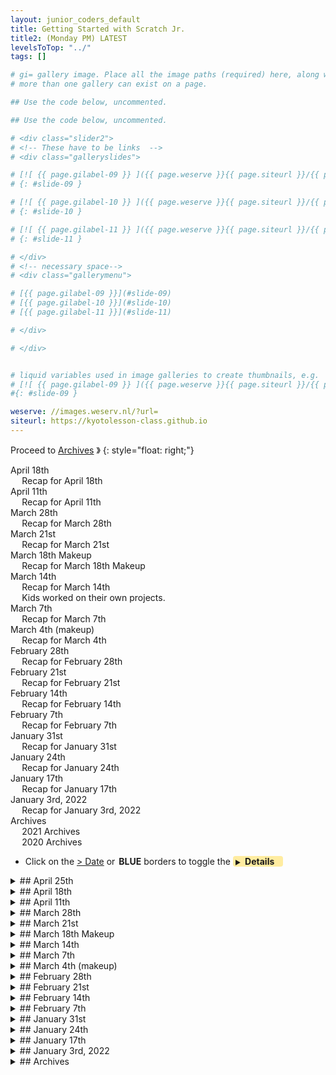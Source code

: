 ```yaml
---
layout: junior_coders_default
title: Getting Started with Scratch Jr.
title2: (Monday PM) LATEST
levelsToTop: "../"
tags: []

# gi= gallery image. Place all the image paths (required) here, along with an (optional) label (goes above the image)then paste the raw markdown in teh appropriate place.
# more than one gallery can exist on a page.

## Use the code below, uncommented.

## Use the code below, uncommented.

# <div class="slider2">
# <!-- These have to be links  -->
# <div class="galleryslides">

# [![ {{ page.gilabel-09 }} ]({{ page.weserve }}{{ page.siteurl }}/{{ page.dir }}{{ page.giurl-09 }}&w=477 )](./{{ page.giurl-09 }}){: target="_blank"}
# {: #slide-09 }

# [![ {{ page.gilabel-10 }} ]({{ page.weserve }}{{ page.siteurl }}/{{ page.dir }}{{ page.giurl-10 }}&w=477 )](./{{ page.giurl-10 }}){: target="_blank"}
# {: #slide-10 }

# [![ {{ page.gilabel-11 }} ]({{ page.weserve }}{{ page.siteurl }}/{{ page.dir }}{{ page.giurl-11 }}&w=477 )](./{{ page.giurl-11 }}){: target="_blank"}
# {: #slide-11 }

# </div>
# <!-- necessary space-->
# <div class="gallerymenu">

# [{{ page.gilabel-09 }}](#slide-09) 
# [{{ page.gilabel-10 }}](#slide-10)  
# [{{ page.gilabel-11 }}](#slide-11) 

# </div>

# </div>


# liquid variables used in image galleries to create thumbnails, e.g.
# [![ {{ page.gilabel-09 }} ]({{ page.weserve }}{{ page.siteurl }}/{{ page.dir }}{{ page.giurl-09 }}&w=477 )](./{{ page.giurl-09 }}){: target="_blank"}
#{: #slide-09 }

weserve: //images.weserv.nl/?url=
siteurl: https://kyotolesson-class.github.io
---
```



 
Proceed to [Archives](./a_mon0500pm-Archives.html) 》 
{: style="float: right;"}
<br clear="both">

<div id="toc">

* [April 18th](#april-18th)
  * [Recap for April 18th](#recap-for-april-18th)
* [April 11th](#april-11th)
  * [Recap for April 11th](#recap-for-april-11th)
* [March 28th](#march-28th)
  * [Recap for March 28th](#recap-for-march-28th)
* [March 21st](#march-21st)
  * [Recap for March 21st](#recap-for-march-21st)
* [March 18th Makeup](#march-18th-makeup)
  * [Recap for March 18th Makeup](#recap-for-march-18th-makeup)
* [March 14th](#march-14th)
  * [Recap for March 14th](#recap-for-march-14th)
  * [Kids worked on their own projects.](#kids-worked-on-their-own-projects)
* [March 7th](#march-7th)
  * [Recap for March 7th](#recap-for-march-7th)
* [March 4th (makeup)](#march-4th-makeup)
  * [Recap for March 4th](#recap-for-march-4th)
* [February 28th](#february-28th)
  * [Recap for February 28th](#recap-for-february-28th)
* [February 21st](#february-21st)
  * [Recap for February 21st](#recap-for-february-21st)
* [February 14th](#february-14th)
  * [Recap for February 14th](#recap-for-february-14th)
* [February 7th](#february-7th)
  * [Recap for February 7th](#recap-for-february-7th)
* [January 31st](#january-31st)
  * [Recap for January 31st](#recap-for-january-31st)
* [January 24th](#january-24th)
  * [Recap for January 24th](#recap-for-january-24th)
* [January 17th](#january-17th)
  * [Recap for January 17th](#recap-for-january-17th)
* [January 3rd, 2022](#january-3rd-2022)
  * [Recap for January 3rd, 2022](#recap-for-january-3rd-2022)
* [Archives](#archives)
  * [2021 Archives](#2021-archives)
  * [2020 Archives ](#2020-archives-)

</div>

* Click on the [> Date]() or <span style="color: var(--borderblue);  border-left: 9px solid var(--borderblue)!important;border-radius: 4px 4px; font-weight: bold; padding-left: 2px;">BLUE</span> borders to toggle the <span style="background-color:#ffeca0; border-left: 10px solid var(--borderblue) !important;border-radius: 4px 4px;"><b>  &nbsp;<span style="font-size: 70%">▶︎</span>&nbsp;&nbsp;Details&nbsp;&nbsp;&nbsp;&nbsp;</b></span>

<details markdown=1>
<summary markdown=1>## April 25th
</summary>

## April 25th

### Recap for April 25th

{% include zakviewer.html Name="2022-04-26 Kitten Parachute! Week 2 class version on Scratch" ID="https://scratch.mit.edu/projects/680121399/" caption="Students T1, A, J, and T2 moved onto the next stage of the Kitty Parachute game. First we made the kitty fall using a repeat until loop, then which led to a detailed discussion of cartesian coordinates. We added a momentum variable so we could control the rate of fall. We had a little quiz as kids labeled various points on a graph, which the kids did great with. We then made the kitty go back up to the bottom when it reaches the bottom of the screen, using an if conditional. Then we made the kitty swing from side to side using the point in direction block. To complete the game trajectory, we made the sky number change after changing the position. Lastly we began to make a countdown, which we will finish next week." %}


{% include imgurmp4Captioned.html title="" link="https://i.imgur.com/rZgzFM6.mp4" caption="Today was Student H2's birthday. The class sang her a Happy Birthday, and she created this Birthday ScratchJr project." width="" height="" spacer=" " %}


{% include imgur.html title="" ID="https://i.imgur.com/0xcbdhT.png" caption="Student H1 made some minor adjustments to his current project, but ran into some trouble at the end, when his characters reach the edge of the screen. We will have to look into this more next week." width="" height="" spacer="" %}



{% include zakviewer.html Name="2022-04-26 Untitled-64 on Scratch" ID="https://scratch.mit.edu/projects/680144272/" caption="Student K worked on an animation, and on modifying a sprite using the pixlr background remover. This required some patient detailed application of the paint brush tool, which I gave some tips on using." %}


</details>


<details markdown=1>
<summary markdown=1>## April 18th
</summary>

## April 18th

### Recap for April 18th


Today Students H, J, and T worked on the Parachute Kitty. The steps involved were many, but everyone managed to get though the first stage. The first step was to create kitty, stars and clouds and a ground. Using clones we created several stars at random places. We also began making the sky change as we fall. 

{% include zakviewer.html Name="2022-04-18 Kitten Parachute! Week 1" ID="https://scratch.mit.edu/projects/675191253" caption="Rubric:
- Add Kitty
- Add Skies
- Add Stars
- Add Cloud

- Broadcast Initialize and wait
- Add initialize code (hide all)

- Broadcast start
  - Broadcast new sky
      - GROUND: change sky# (+ initialize)
      - CLOUD: show cloud random, initialize round 
      - STARS: create stars with clones 
" %}

{% include zakviewer.html Name="2022-04-18 Student T Kitten Parachute" ID="https://scratch.mit.edu/projects/677075629/" caption="" %}

{% include zakviewer.html Name="2022-04-18 Student A Kitten Parachute" ID="https://scratch.mit.edu/projects/674347002/" caption="" %}

{% include zakviewer.html Name="2022-04-18 Student J Kitten Parachute" ID="https://scratch.mit.edu/projects/677078790/" caption="" %}


Student H1 fixed a bug in this program that prevented his character from going backwards (de to a duplicated script). In addition , he created a health variable and made the character loose health when the bullet hits him.

{% include zakviewer.html Name="2022-04-8 Face" ID="https://scratch.mit.edu/projects/677086986/" caption="Student K worked on a program where a face makes different expressions when the a, s, w, d keys are pressed." %}

Student H2 worked on the self-guided challenges on [Run Marco Run](http://runmarco.allcancode.com/).

{% include imgur.html markdown=1 title="Run Marco Run" ID="https://i.imgur.com/xCok9A3.gif" caption="This serves as introduction/preparation for Scratch. It introduces GUI elements like blocks and block manipulation, and emphasizes thinking ahead as students have to  plan their path through the maze in their head. Student H did a great job making her way through this." width="" height="" spacer="" %}

</details>


<details markdown=1>
<summary markdown=1>## April 11th
</summary>

## April 11th

### Recap for April 11th


{% include zakviewer.html Name="2022-04-11 Untitled on Scratch" ID="https://scratch.mit.edu/projects/674342181/" caption="Student T1 was given the challenge to design and completed an original project. On paper she designed the outlines of the project. She signed into her class account and began coding.  " %}


{% include imgur.html title="" ID="https://i.imgur.com/l3cbKud.png" caption="She had to use several concepts today that seemed new or relatively for her. For example, she learned how to use the ask and answer blocks to get user input. She wasn't sure how to take her draft and turn it into an 'if then else' statement, and then I showed her how to create the 'answer = ~' conditional. She as very excited to learn how to duplicate blocks. When we tested her original code, she saw that the 'try again' message only appeared one time. I suggested a 'repeat until block' might help her solve that problem and she quickly realized its potential. I showed her a trick so that the first time the message says 'Type in my code' but if needed the loop repeats with a 'Try again' message until the right answer is provided. Next week she plans to make a parachute game with another student." width="" height="" spacer="" %}


{% include imgur.html title="" ID="https://i.imgur.com/2GsNcr6.png" caption="Student made  an original maze project for me. She needed a little help counting the number of squares to go each step, and I worked with her quite a bit one on one to count steps at each turn. She was all smiles when the project was finished." width="" height="" spacer="" %}



{% include imgur.html title="Run Marco Run" ID="https://i.imgur.com/xCok9A3.gif" caption="Student T2 worked on the challenges on [Run Marco Run](http://runmarco.allcancode.com/). This self-guided lesson serves as an ideal first introduction/review for Scratch. It introduces GUI elements like blocks and block manipulation, and emphasizes thinking ahead as students have to  plan their path through the maze in their head. It gives instant feedback, and by becoming progressively harder helps keeps them challenged and learning new tricks. Student T did a great job making his way through almost all the challenges, and will be ready for Scratch next lesson." width="" height="" spacer="" %}


{% include imgur.html title="" ID="https://i.imgur.com/x0R5Ngv.png" caption="Student H made further progress on his 'Chaos Madness' project. His main goal was to add a sound if the agent was touching the bullet (Sprite1). This only worked when he realized that the block had to be in a forever loop in order to be triggered." width="" height="" spacer="" %}

{% include zakviewer.html Name="2022-04-12 Untitled-14" ID="https://scratch.mit.edu/projects/674338793/" caption="Student J worked on making a maze game, but was disappointed with his result, so he started again. We worked together on aligning a maze he got from the internet so it was centered and the right size." %}

{% include zakviewer.html Name="Owl Love Story" ID="https://scratch.mit.edu/projects/674266079/" caption="Student K, inspired by the fact that owls walk before they fly, made an owl love story project. " %}

{% include zakviewer.html Name="2022-04-12 Kitten Parachute! on Scratch" ID="https://scratch.mit.edu/projects/651620613/" caption="Student A began working on a parachute project based on this popular game." %}

</details>




<details markdown=1>
<summary markdown=1>## March 28th
</summary>

## March 28th

### Recap for March 28th

{% include zakviewer.html Name="2022-03-29 2022 03 28 chaos madness on Scratch" ID="https://scratch.mit.edu/projects/667241234/" caption="Student H returned to his Chaos Madness game. We began by fixing the head of the agent being upside down." %}

{% include imgur.html title="" ID="https://i.imgur.com/yThVIDR.jpg" caption="Then he updated his storyboard with some new frames" width="" height="" spacer="" %}


{% include imgur.html title="" ID="https://i.imgur.com/ZPhmET2.png" caption="We made it so that the character stays exactly 300 pixels away using nested if blocks. If the character is exactly 300 away we shoot. I added returning (to 300) variable for him to make sure we only shoot once. " width="" height="" spacer="" %}

{% include imgur.html title="" ID="https://i.imgur.com/a4PY04A.png" caption="He also made a bullet, and we used go to and change x/y blocks to move the bullet to the end of the gun." width="" height="" spacer="" %}

{% include imgur.html title="" ID="https://i.imgur.com/CKjBucH.png" caption="Student A: First we detected if the cursor was touching one of the tiles and put that in a variable." width="" height="" spacer="" %}

{% include imgur.html title="" ID="https://i.imgur.com/iFCem22.png" caption="Then we modified the test so that it only adds a tile if it is not touching a tile. If it is touching a tile, it deletes the tile." width="" height="" spacer="" %}

{% include zakviewer.html Name="2022-03-29 Mini-games on Scratch" ID="https://scratch.mit.edu/projects/651628244/" caption="works beautifully" %}

{% include zakviewer.html Name="2022-03-28 Rats" ID="https://scratch.mit.edu/projects/667257755/" caption="Student K made an interesting character. Then they animated it." %} 


{% include imgur.html title="" ID="https://i.imgur.com/1MGUyvq.jpg" caption="This inspired an excellent project idea and they worked diligently on making a new Storyboard for it." width="" height="" spacer="" %}



</details>

<details markdown=1>
<summary markdown=1>## March 21st
</summary>

## March 21st

### Recap for March 21st

{% include zakviewer.html Name="2022-03-21 Shooter Game fixed" ID="https://scratch.mit.edu/projects/662757065/" caption="I reviewed my revision of Student S's Shooter project with him, reinforcing concepts such as using broadcast and wait model, using repeat until blocks and better block placement to eliminate loops and so they act only when and where we need them.." %}


{% include zakviewer.html Name="2022-03-21  Mini-games on Scratch" ID="https://scratch.mit.edu/projects/663106092/" caption="Student A worked on having the cursor sprite clones a new tile at the cursor. I explained clones using a mother and her children analogy. We tested the cursor click message by adding a sound when the message is received." %}

{% include imgur.html title="" ID="https://i.imgur.com/Wh9ejLa.png" caption="We then replaced this with a my block that goes to the position of the cursor block, and creates a clone. " width="" height="" spacer="" %} 


Cat memes
  : Cat "memes" again won the day with two of our pupils.

{% include zakviewer.html Name="2022-03-21 cats do not like pickeles" ID="https://scratch.mit.edu/projects/663077133/" caption="Student H made another cat memes project, and was able to time the sound to the action.
" %}

{% include zakviewer.html Name="2022-03-21 big chunges" ID="https://scratch.mit.edu/projects/659361001/" caption="Another Student H cat meme" %}

{% include zakviewer.html Name="2022-03-21 Untitled-59 on Scratch" ID="https://scratch.mit.edu/projects/663086124/" caption="Student K also worked on cat memes, with some sophisticated hand drawing. (click on cat)" %}





</details>


<details markdown=1>
<summary markdown=1>## March 18th Makeup
</summary>

## March 18th Makeup

### Recap for March 18th Makeup


Student M is very clever at adapting existing games but this time I challenged him to create his own project from scratch. He decided to make his own Cat Owns an Inn project. 

{% include imgur.html title="" ID="https://i.imgur.com/xb0lHjc.png" caption="We used the broadcast and wait model to make the cats appear from the edge and when they hit each other the first cat goes to the hotel room. Some key ideas he learned included how to set the starting position of  a block with a go to block, how to create a condition for a repeat until block. He also learned about layers, to keep the cat in front of the room." width="" height="" spacer="" %}

{% include zakviewer.html Name="2022 3 18 Student M Cat Owns an Inn" ID="https://scratch.mit.edu/projects/661880450/" caption="" %}


Student S worked on the first screen of his Shooting game. He did a great job coming up with his own solutions, finding solutions within the knowledge he had. A future task for him would be to learn some new techniques such as repeat while and broadcast and wait.


{% include zakviewer.html Name="03 15 Student S Shooter Game on Scratch" ID="https://scratch.mit.edu/projects/662654680/" caption="He added a show/hide variable screen and made other tweaks. " %}

{% include zakviewer.html Name="2022 03 15 fixed Shooter Game fixed" ID="https://scratch.mit.edu/projects/662757065/" caption="This is a revised version of his program, using more standard methods, especially broadcast and wait." %}


</details>



<details markdown=1>
<summary markdown=1>## March 14th
</summary>

## March 14th

### Recap for March 14th

Broadcast and Wait Model
  : Today I showed kids a project based on the collaborative exercise from last week. 


{% include imgur.html title="" ID="https://i.imgur.com/ZMC2xZr.png" caption="I highlighted how the the 'Broadcast and Wait Model' is used to organize a project. As a class we walked through coding the first few steps in making the project to show how this simplifies writing projects." width="50%" height="" spacer="" %}



{% include imgur.html title="" ID="https://i.imgur.com/7jYKdkI.png" caption="We coded the dance" width="50%" height="" spacer="" %}


{% include imgur.html title="" ID="https://i.imgur.com/xS8dj16.png" caption="and the falling and exploding of the sharks " width="50%" height="" spacer="" %}



{% include zakviewer.html Name="2022-03-15 2022 03 04 EZ Man Shark Duck Rock You're Welcome EZ to write copy on Scratch" ID="https://scratch.mit.edu/projects/659819762/" caption="This is the final result" %}


### Kids worked on their own projects.

Cat Memes 
  : Two students were inspired by cat memes today.

{% include zakviewer.html Name="2022-03-15 Cate Meme" ID="https://scratch.mit.edu/projects/659354980/" caption="Student K likes cats" %}


{% include zakviewer.html Name="2022-03-15 cursed cat adventure" ID="https://scratch.mit.edu/projects/655407605/" caption="Student K made a cat wedding (unfinished)." %}



{% include zakviewer.html Name="2022-03-15 Student H" ID="https://scratch.mit.edu/projects/659361001/" caption="Student H was inspired by Student K to to make cat memes. I showed him how to find sounds on the internet via soundboards." %}

Broadcast and wait
  : I worked one-on-one with some students to reinforce the Broadcast and Wait model.


{% include zakviewer.html Name="2022-03-15 Student A" ID="https://scratch.mit.edu/projects/636531968/" caption="Student A continued her Travel Minecraft game using broadcast and waits. First we made the cursor follow the mouse with a go to block. Then we worked slowly together on using the brbroadcast and receive blocks to make the cursor click draw a block." %}


{% include zakviewer.html Name="2022-03-15 Untitled-12" ID="https://scratch.mit.edu/projects/655390730/" caption="Student J made great progress today. I showed him how to remove backgrounds with pixlr, so his soccer ball and goalie look good. " %} 

{% include imgur.html title="" ID="https://i.imgur.com/iIxGHkU.png" caption="We then used the Broadcast and Wait model to start coding his project. " width="50%" height="" spacer="" %}

{% include imgur.html title="" ID="https://i.imgur.com/C5saQev.png" caption="I also showed him how to use the glide block to make the ball go towards the goal, which he seemed to understand readily." width="50%" height="" spacer="" %}

{% include zakviewer.html Name="2022-03-15 Shooting game" ID="https://scratch.mit.edu/projects/647931749/" caption="Student S added an end screen and other tweaks to his project." %}

</details> 


<details markdown=1>
<summary markdown=1>## March 7th
</summary>

## March 7th

### Recap for March 7th
 

Today we started with a simple exercise to demonstrate the concept of Events and actions. I went around the room and we created a project where each person would add one event/action pair.  Then I emphasized that each pair becomes a set of blocks in the project.

Our story was: 

1. When the green flag is clicked, The word "Game" and a character appear on teh screen.
2. When we press the character, he dances.
3. When he finishes dancing, sharks fly out of the sky and the word game disappears
4. When they are near the ground, they explode 
5. After they explode, the character dies.
6. After that a duck with a person on it pop on the screen.
7. They swim away.
8. When they are gone, the entire earth appears and everyone (on the earth) becomes Dwayne "the Rock" Johnson.

{% include zakviewer.html Name="2022-03-08 Man Shark Duck Rock on Scratch" ID="https://scratch.mit.edu/projects/655915522/" caption="" %}

Having done that, the students worked on their projects. Most began making their first sprites, as usual by either by getting them from the internet or drawwing them, removing backgrounds, modifying them, which I helped them do. 

Some reached the point where they were coding their projects as well, and most everyone seemed on track:

{% include zakviewer.html Name="2022-03-08 student M" ID="https://scratch.mit.edu/projects/655392474/" caption="" %}


At break the project Sky Island was a big hit.

{% include zakviewer.html Name="2022-03-08 Shootout vs Zombies (ver.2.0) on Scratch" ID="https://scratch.mit.edu/projects/369551424" caption="" %}

</details> 
<details markdown=1>
<summary markdown=1>## March 4th (makeup)
</summary>

## March 4th (makeup)

### Recap for March 4th

Student H began the checklist for his Chaos Project, including a title, goals, and a beginning storyboard.

{% include niceimage-galleryNoTableweserveGifsNoLink.html folder="/images/2022-03-04/" %}



</details>





<details markdown=1>
<summary markdown=1>## February 28th
</summary>

## February 28th

### Recap for February 28th 

Today the class began a new Project Cycle/Contest. We reinforced expectations for class time and looked at the parts of Project Checklist/Storyboard for the Cycle.

{% include zakviewer.html Name="2022-02-27 2022 02 Project Cycle Challenges on Scratch" ID="https://scratch.mit.edu/projects/650291488/" caption="We reviewed the the full project cycle. First we discussed the Cycle Grading Scheme. Next we see how class time will be structured in the Cycle. This is only a slight modification of our current scheme. We
then reviewed the Project Checklist/Storyboard." %}

We made titles and talked about the goals of our projects. Then we looked at some example [Storyboards](./../lessons/Storyboards.html), and the students started making Storyboards.

* Goals, and Stoyboards

{% include niceimage-galleryNoTableweserveGifsNoLink.html folder="/images/2022-02-28/" %}

The homework for next week is to think about the storyboard for your project. This is a crucial step and we will work on it again next week.

</details>



<details markdown=1>
<summary markdown=1>## February 21st
</summary>

## February 21st

### Recap for February 21st

Clones
  : Today we worked as a class on how to use clones. I set up a [Death Ray template project](https://scratch.mit.edu/projects/645734480/) that has same rays, and 2 slots for the children to insert their own code.

{% include zakviewer.html Name="2022-02-23 Death Rays Cloner simple" ID="https://scratch.mit.edu/projects/645734480/" caption="I walked through the steps in Ray 2. " %}

{% include imgur.html title="" ID="https://i.imgur.com/vRcs1Bv.png" caption="" width="" height="" spacer="" %}


{% include imgur.html title="" ID="https://i.imgur.com/OZtk9lS.png" caption="In an extremely simple version, Student K made their clones spawn at the mouse and go to a random position. They also changed the design of the clone. We learned that there is a limit to the number of clones we can have, and that each clone can create its own clones." width="" height="" spacer="" %}


{% include zakviewer.html Name="2022-02-23 Death Rays Cloner simple remix-2 on Scratch" ID="https://scratch.mit.edu/projects/647935325/editor/" caption="" %}


Afterwards, students worked on their own projects, such as:

{% include zakviewer.html Name="2022-02-23 Death Rays Cloner simple remix-2" ID="https://scratch.mit.edu/projects/647937254/" caption="One example. Student J modfied Voldermort and used the pen tool to draw the ray." %}


{% include imgur.html title="" ID="https://i.imgur.com/iiaLs06.png" caption="Student A made her clone go the pointer and then to a fixed position on the screen." width="" height="" spacer="" %}


{% include zakviewer.html Name="2022-02-23 madness" ID="https://scratch.mit.edu/projects/629444361/" caption="Student H worked on making the head of one of his characters turn. First we used go to and move blocks to get the hed in the right position, but noticed the position was wrong if he changed direction. Fixing this involved talking about centering costumes and using an if loop to test teh direction the body is facing. I gave him some sample code to use, which he needs to copy." %}


{% include zakviewer.html Name="2022-02-23 Untitled-11 on Scratch" ID="https://scratch.mit.edu/projects/646586220/editor/" caption="student S made this project. Using the sliders you can change the number, position, and costume of the created clones. Space clears them. " %}

</details>



<details markdown=1>
<summary markdown=1>## February 14th
</summary>

## February 14th

### Recap for February 14th

Travel Minecraft
  : Today Student A and student J continued working on the Minecraft Travel project.

{% include zakviewer.html Name="Minecraft Travel game 2022 02 14" ID="https://scratch.mit.edu/projects/640542562/" caption="Today we worked on the opening title sequence." %}


{% include imgur.html title="" ID="https://i.imgur.com/FDQKiHt.png" caption="I introduced them to the online image editor sketchpad, and we made a logo for the game. I showed them how to change the font, colors, and outline." width="" height="" spacer="" %}

{% include imgur.html title="" ID="https://i.imgur.com/3VweIVA.png" caption="We then imported the logo into the game as a new sprite. Then I showed them how to duplicate the logo and delete letters to create the images for a scrolling effect." width="" height="" spacer="" %}

 
{% include imgur.html title="" ID="https://i.imgur.com/2rsCyE6.png" caption="Lastly, we added code that made the coding effect. " width="" height="" spacer="" %}


{% include zakviewer.html Name="2022-02-14 Mini Games " ID="https://scratch.mit.edu/projects/636531968/" caption="Student A" %}

{% include zakviewer.html Name="2022-02-14 Minecraft" ID="https://scratch.mit.edu/projects/636538976/" caption="Student J" %}


Animation 
  : Student H made his own independent animation.
{% include zakviewer.html Name="2022-02-14 Trip to dentist" ID="https://scratch.mit.edu/projects/643932238/" caption="He seems to have understood the basic principle behind stop motion animation, but still needs a little help aligning the sound." %}



Korean Dalgona
  : Student S continues to improve his Korean cookie game. 

{% include zakviewer.html Name="2022-02-14 Dalgona" ID="https://scratch.mit.edu/projects/629470386/" caption="He added some instructions to the intro screen and made various other changes to make the game more playable, such as making the paths wider. I showed him how to group elements in the paint tool to make it easier to change their properties." %}


Another Bouncing Ball
  : Student K made another contribution to the bouncing ball/blob series.
  
{% include zakviewer.html Name="2022-02-14 blob move to thunderstruck" ID="https://scratch.mit.edu/projects/643922032/" caption="This face that bounces to the music. I helped them find and import the music, Thunderstruck by AC/DC." %}
 
{% include imgur.html title="" ID="https://i.imgur.com/UD9K9TL.png" caption="I showed them how to use repeat blocks instead of copying code." width="" height="" spacer="" %}

Smoke
I challenged Student M to modify this project to create a moving smoke plume. 
{% include zakviewer.html Name="2022-02-14 大戦争ゲーム ver2.0 remix on Scratch" ID="https://scratch.mit.edu/projects/638278496/" caption="I helped him create a new sprite with just the smoke, and he created a series of frames for the smoke effect." %}


</details>


<details markdown=1>
<summary markdown=1>## February 7th
</summary>

## February 7th

### Recap for February 7th

Minecraft Travel 
Several students today continued working on our current class project, Minecraft Travel.

{% include imgur.html title="" ID="https://i.imgur.com/36tKRes.png" caption="This code initializes important variables. Kids learned how to create variables and broadcast messages. Originally the tiles appear in the center and they are moved to the corner by the set x/y blocks." width="" height="" spacer="" %}


{% include imgur.html title="" ID="https://i.imgur.com/5ObGEmr.png" caption="The tile code creates the first few tiles. " width="" height="" spacer="" %}


{% include imgur.html title="" ID="https://i.imgur.com/qENRHLO.png" caption="I then showed students how to make a my block to make it easier to add tiles." width="" height="" spacer="" %}



{% include zakviewer.html Name="2022-02-07 Minecraft Travel game Class project" ID="https://scratch.mit.edu/projects/640047228/" caption="This working version shows the tiles correctly placed." %}



{% include zakviewer.html Name="2022-02-08 Untitled-14" ID="https://scratch.mit.edu/projects/636531968/" caption="Student A " %}

{% include zakviewer.html Name="2022-02-08 Untitled-9" ID="https://scratch.mit.edu/projects/636538976/" caption="Student J" %}


Cat and mouse
  : Student H has made a few projects lately using a forever loop to make a sprite chase the mouse cursor.

{% include imgur.html title="" ID="https://i.imgur.com/6NQob8w.png" caption="" width="" height="" spacer="" %}


{% include zakviewer.html Name="2022-02-08 cat" ID="https://scratch.mit.edu/projects/640095582/" caption="Today's variation has the cat move around a room. Press space to start." %}


Mario Fun
  : Student H worked on this funny project.

{% include zakviewer.html Name="2022-02-08 Untitled-46" ID="https://scratch.mit.edu/projects/640056131/" caption="He created this code by himself based on work we have recently done. It was a good application of recent learning." %}


Two Person Korean Dalgona Game
  : Student S continued working independently on his Korean Dalgona game. Today he made You Died and You Survived screens. 


{% include zakviewer.html Name="2022-02-08 Untitled-9 copy" ID="https://scratch.mit.edu/projects/629470386/" caption="This project was based on a suggestion by me, but the implementation details are his own. The way the players start the game using the keyboard is a smartly done." %}

Pat The Cat
  : Student K made this project, and I was asked for instruction on using messages to initiate actions, though it appears in the end this was not used.

{% include zakviewer.html Name="2022-02-08 Untitled-50" ID="https://scratch.mit.edu/projects/640052321/" caption="Click the hand or the cat to pat the cat." %}


</details>




<details markdown=1>
<summary markdown=1>## January 31st
</summary>

## January 31st

### Recap for January 31st

Minecraft Travel Game 
  : Today we started a new class project. It is based on a version of Minecraft that I wrote. 

{% include zakviewer.html Name="2022-02-01 Minecraft Travel game V1" ID="https://scratch.mit.edu/projects/633644256/" caption="The object of the game is to get the player across the screen using only the given blocks." %}

So far we have done  : 

* Making a tile. This involves using the shift key to keep the tile square and careful sizing so the block is 15x15 pixels. We also make sure the costume is centered. 
* Making a head, body, leg, and arm. This uses the same skills. The arm costume has to be rotated to point forward.
* Using the point to cursor block to make the head and arm point to the mouse.
* Using a forever loop and go to and change y blocks to position the body, head, and arm securely. We talked about how much to change y depends on the size of the characters. 

```
when I receive [start round v]
forever
    go to [body v]    
    change y by ((10) + (12.5))
    point towards [mouse-pointer v] 
end
```
{: .msb}

{% include zakviewer.html Name="2022-01-31 Minecraft Travel game 2022 01 31 on Scratch" ID="https://scratch.mit.edu/projects/635014728/" caption="Today we made the main character in this project, and we made him point toward the cursor. Next week we will add tiles and a cursor." %}

After the break, kids continued working on their own projects.

</details>



<details markdown=1>
<summary markdown=1>## January 24th
</summary>

## January 24th

### Recap for January 24th

Today kids worked on individual projects

{% include zakviewer.html Name="2022-01-24 Mining Game remix on Scratch" ID="https://scratch.mit.edu/projects/632904253/" caption="Todays's Student M hacks include this project, modifying the $ selectors, adding a change background button,changing the button background on press." %}


{% include zakviewer.html Name="2022-01-25 madness" ID="https://scratch.mit.edu/projects/629444361/" caption="Student H added a new character and removed its head, a good review of previous skills. I explained how to adjust the size of the eraser tool to get fine control of the erasure. Then we worked together on creating a 'computer-generated behavior' (as he called it) for the character. I introduced some new blocks, like the distance from block I demonstrated a code to make the character move towards another if they are close enough. We talked about different rotation styles." %}

{% include imgur.html title="" ID="https://i.imgur.com/h9BvlCW.png" caption="This was the final code" width="" height="" spacer="" %}



{% include zakviewer.html Name="2022-01-24 Untitled-16" ID="https://scratch.mit.edu/projects/632897217/" caption="Student A began remixing this project. First she made the four shapes. I showed her how to use bitmaps images to use the fill tool to make it go faster. Then I  helped her be able to copy and reuse costumes to make the buttons and create a consistent look across the project." %}

{% include zakviewer.html Name="2022-01-24 Korean Dalgona game" ID="https://scratch.mit.edu/projects/629470386/" caption="Student S is working on a two person version of the Korean Dalgona game. We had  an interesting bug to fix. He seemed unable to change his pen size. It turned out a missing pen up block in his code allowed the pen to move side to side so it looked like it was thicker than it was. A simple fix (a pen up block) and the pen size is working again." %}




</details>


<details markdown=1>
<summary markdown=1>## January 17th
</summary>

## January 17th

### Recap for January 17th

Today Students worked on individual projects.

{% include zakviewer.html Name="2022-01-18 Student A" ID="https://scratch.mit.edu/projects/625948442/" caption="Student A completed this story project by herself. I helped her learn how to use the glide button to make bee move away." %}


{% include zakviewer.html Name="2022-01-18 madness" ID="https://scratch.mit.edu/projects/629444361/" caption="Student H1 learned how to make animations like this rotating head and walking using onion skinning in the paint editor." %}

{% include zakviewer.html Name="2022-01-18 Untitled-44" ID="https://scratch.mit.edu/projects/615927478/" caption="He also completed the final steps in this Christmas project." %}


{% include zakviewer.html Name="2022-01-18 Untitled-7" ID="https://scratch.mit.edu/projects/620964159/" caption="We struggled to fix a nasty bug in Student J's project. It turned out to be a '+' that had taken the place of a '*' in complicated variable blocks." %}


{% include zakviewer.html Name="2022-01-18 Total Chaos remix on Scratch" ID="https://scratch.mit.edu/projects/629426879/" caption="This Student  hacked this project to allow him to place more fighters in the playing field. Finding the correct block to modify presented a challenge for him but eventually he found it and change the key value to 211. 

<img src='https://i.imgur.com/BQeDEaS.png' >" %}


{% include zakviewer.html Name="2022-01-18 Untitled-9" ID="https://scratch.mit.edu/projects/612052239/" caption="Student S finished his game based on the Korean Dalgona game. When he finished that I suggested it would make a good two person game and he began working on that challenge." %}


{% include imgur.html title="" ID="https://i.imgur.com/2p7gGke.png" caption="After some distraction, Student H2 eventually started importing characters for this..." width="" height="" spacer="" %}

{% include imgur.html title="" ID="https://i.imgur.com/Ko5Gd0e.png" caption="and this project." width="" height="" spacer="" %}


</details>

<details markdown=1>
<summary markdown=1>## January 3rd, 2022
</summary>

## January 3rd, 2022

### Recap for January 3rd, 2022

Today we worked on individual projects, some of which had been ignored since November.

Student H 
{% include zakviewer.html Name="Untitled-44 Student H" ID="https://scratch.mit.edu/projects/624402480/" caption="Student H worked on transferring the chimney from the background to a separate sprite so he could create the effect of Santa going into the house. Then we made it so you can push Santa into the chimney by pressing the p key. This introduced teh student to a bunch of new blocks, so it was good practice for him." %}


```
when [p v] key pressed
if <(backdrop [name v]) = [war]> then
    change y by (-5)
    if <(y position) < [-27]> then
        broadcast [7 v]
        hide
    end
end
```
{: .msb}


{% include zakviewer.html Name="2022 1 6 Untitled-12 " ID="https://scratch.mit.edu/projects/623257163/" caption="Student A is working on recreating and 'Cone Creator' project from scratch. This week she worked on making the cones, and I taught her how to copy and paste lines and edit control points in the paint editor." %}

{% include zakviewer.html Name="2022 1 6 ೃ⁀➷ ✦ Cat - In - A - Cone Creator ˎˊ- remix" ID="https://scratch.mit.edu/projects/623273919/" caption="This is the project she is trying to create." %}

{% include zakviewer.html Name="2022 1 6 Death Rays. copy remix " ID="https://scratch.mit.edu/projects/597164047/" caption="Student S completed his death ray game this week. It still has some quirks but he turned a simple idea I gave him into a working game. good job!!  " %}

{% include imgur.html title="" ID="https://i.imgur.com/j4myu3u.png" caption="He also started working on a game based on a game in Squid game (That's a lot of game!)" width="" height="" spacer="" %}

{% include zakviewer.html Name="2022 1 6 Miki xmas 2022 1 3 M " ID="https://scratch.mit.edu/projects/624437136/" caption="Student M is making further additions to his Christmas project, including adding a black Santa." %}



</details>


<details markdown=1>
<summary markdown=1>## Archives
</summary>


## Archives 

### [2021 Archives](./a_mon0500pm-Archives2021.html)
### [2020 Archives ](./a_mon0500pm-Archives2020.html)

</details>
<!-- <div class="bottomSpacer">

</div> -->
